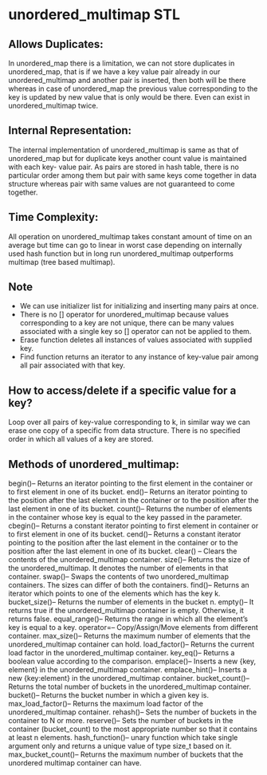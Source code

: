 # unordered_multimap STL

## Allows Duplicates:
In unordered_map there is a limitation, we can not store duplicates in unordered_map, that is if we have a key value pair already in our unordered_multimap and another pair is inserted, then both will be there whereas in case of unordered_map the previous value corresponding to the key is updated by new value that is only would be there. Even can exist in unordered_multimap twice.

## Internal Representation:
The internal implementation of unordered_multimap is same as that of unordered_map but for duplicate keys another count value is maintained with each key- value pair. As pairs are stored in hash table, there is no particular order among them but pair with same keys come together in data structure whereas pair with same values are not guaranteed to come together.

## Time Complexity:
All operation on unordered_multimap takes constant amount of time on an average but time can go to linear in worst case depending on internally used hash function but in long run unordered_multimap outperforms multimap (tree based multimap).

## Note 

* We can use initializer list for initializing and inserting many pairs at once. 
* There is no [] operator for unordered_multimap because values corresponding to a key are not unique, there can be many values associated with a single key so [] operator can not be applied to them.
* Erase function deletes all instances of values associated with supplied key.
* Find function returns an iterator to any instance of key-value pair among all pair associated with that key.

## How to access/delete if a specific value for a key?

Loop over all pairs of key-value corresponding to k, in similar way we can erase one copy of a specific from data structure. There is no specified order in which all values of a key are stored.


## Methods of unordered_multimap:

begin()– Returns an iterator pointing to the first element in the container or to first element in one of its bucket.
end()– Returns an iterator pointing to the position after the last element in the container or to the position after the last element in one of its bucket.
count()– Returns the number of elements in the container whose key is equal to the key passed in the parameter.
cbegin()– Returns a constant iterator pointing to first element in container or to first element in one of its bucket.
cend()– Returns a constant iterator pointing to the position after the last element in the container or to the position after the last element in one of its bucket.
clear() – Clears the contents of the unordered_multimap container.
size()– Returns the size of the unordered_multimap. It denotes the number of elements in that container.
swap()– Swaps the contents of two unordered_multimap containers. The sizes can differ of both the containers.
find()– Returns an iterator which points to one of the elements which has the key k.
bucket_size()– Returns the number of elements in the bucket n.
empty()– It returns true if the unordered_multimap container is empty. Otherwise, it returns false.
equal_range()– Returns the range in which all the element’s key is equal to a key.
operator=– Copy/Assign/Move elements from different container.
max_size()– Returns the maximum number of elements that the unordered_multimap container can hold.
load_factor()– Returns the current load factor in the unordered_multimap container.
key_eq()– Returns a boolean value according to the comparison.
emplace()– Inserts a new {key, element} in the unordered_multimap container.
emplace_hint()– Inserts a new {key:element} in the unordered_multimap container.
bucket_count()– Returns the total number of buckets in the unordered_multimap container.
bucket()– Returns the bucket number in which a given key is.
max_load_factor()– Returns the maximum load factor of the unordered_multimap container.
rehash()– Sets the number of buckets in the container to N or more.
reserve()– Sets the number of buckets in the container (bucket_count) to the most appropriate number so that it contains at least n elements.
hash_function()– unary function which take single argument only and returns a unique value of type size_t based on it.
max_bucket_count()– Returns the maximum number of buckets that the unordered multimap container can have.
